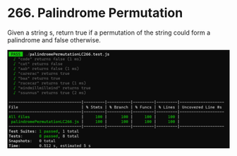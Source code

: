 # 266. Palindrome Permutation

Given a string s, return true if a permutation of the string could form a palindrome and false otherwise.

 ![Alt text](image.png)